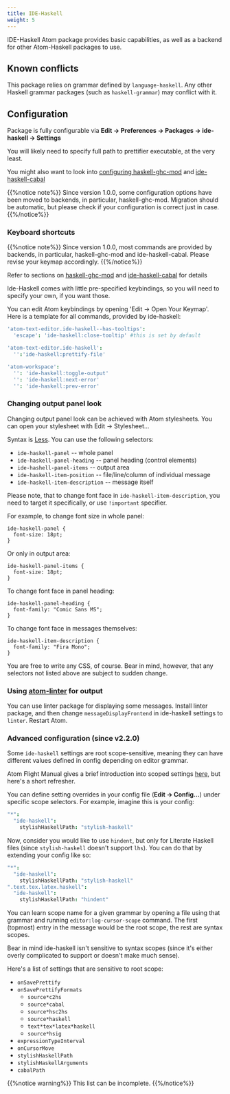 ```yaml
---
title: IDE-Haskell
weight: 5
---
```


IDE-Haskell Atom package provides basic capabilities, as well as a backend for other Atom-Haskell packages to use.

## Known conflicts

This package relies on grammar defined by `language-haskell`. Any other Haskell grammar packages (such as `haskell-grammar`) may conflict with it.

## Configuration

Package is fully configurable via **Edit → Preferences → Packages → ide-haskell
→ Settings**

You will likely need to specify full path to prettifier executable, at the very least.

You might also want to look into [configuring haskell-ghc-mod](/core-packages/haskell-ghc-mod) and [ide-haskell-cabal](/core-packages/ide-haskell-cabal)

{{%notice note%}}
Since version 1.0.0, some configuration options have been moved to
backends, in particular, haskell-ghc-mod. Migration should be automatic, but
please check if your configuration is correct just in case.
{{%/notice%}}

### Keyboard shortcuts

{{%notice note%}}
Since version 1.0.0, most commands are provided by
backends, in particular, haskell-ghc-mod and ide-haskell-cabal. Please revise
your keymap accordingly.
{{%/notice%}}

Refer to sections on [haskell-ghc-mod](/core-packages/haskell-ghc-mod#keybindings) and [ide-haskell-cabal](/core-packages/ide-haskell-cabal#keybindings) for details

Ide-Haskell comes with little pre-specified keybindings, so you will need to specify your own, if you want those.

You can edit Atom keybindings by opening 'Edit → Open Your Keymap'. Here is a template for all commands, provided by ide-haskell:

```cson
'atom-text-editor.ide-haskell--has-tooltips':
  'escape': 'ide-haskell:close-tooltip' #this is set by default

'atom-text-editor.ide-haskell':
  '':'ide-haskell:prettify-file'

'atom-workspace':
  '': 'ide-haskell:toggle-output'
  '': 'ide-haskell:next-error'
  '': 'ide-haskell:prev-error'
```

### Changing output panel look

Changing output panel look can be achieved with Atom stylesheets. You can open your stylesheet with Edit → Stylesheet...

Syntax is [Less](http://lesscss.org/). You can use the following selectors:

* `ide-haskell-panel` -- whole panel
* `ide-haskell-panel-heading` -- panel heading (control elements)
* `ide-hashell-panel-items` -- output area
* `ide-haskell-item-position` -- file/line/column of individual message
* `ide-haskell-item-description` -- message itself

Please note, that to change font face in `ide-haskell-item-description`, you need to target it specifically, or use `!important` specifier.

For example, to change font size in whole panel:

```less
ide-haskell-panel {
  font-size: 18pt;
}
```

Or only in output area:

```less
ide-haskell-panel-items {
  font-size: 18pt;
}
```

To change font face in panel heading:

```less
ide-haskell-panel-heading {
  font-family: "Comic Sans MS";
}
```

To change font face in messages themselves:

```less
ide-haskell-item-description {
  font-family: "Fira Mono";
}
```

You are free to write any CSS, of course. Bear in mind, however, that any selectors not listed above are subject to sudden change.

### Using [atom-linter](https://atom.io/packages/linter) for output

You can use linter package for displaying some messages. Install linter package, and then change `messageDisplayFrontend` in ide-haskell settings to `linter`. Restart Atom.

### Advanced configuration (since v2.2.0)

Some `ide-haskell` settings are root scope-sensitive, meaning they can have different values defined in config depending on editor grammar.

Atom Flight Manual gives a brief introduction into scoped settings [here](http://flight-manual.atom.io/behind-atom/sections/scoped-settings-scopes-and-scope-descriptors/), but here's a short refresher.

You can define setting overrides in your config file (**Edit → Config...**) under specific scope selectors. For example, imagine this is your config:

```cson
"*":
  "ide-haskell":
    stylishHaskellPath: "stylish-haskell"
```

Now, consider you would like to use `hindent`, but only for Literate Haskell files (since `stylish-haskell` doesn't support `lhs`). You can do that by extending your config like so:

```cson
"*":
  "ide-haskell":
    stylishHaskellPath: "stylish-haskell"
".text.tex.latex.haskell":
  "ide-haskell":
    stylishHaskellPath: "hindent"
```

You can learn scope name for a given grammar by opening a file using that grammar and running `editor:log-cursor-scope` command. The first (topmost) entry in the message would be the root scope, the rest are syntax scopes.

Bear in mind ide-haskell isn't sensitive to syntax scopes (since it's either overly complicated to support or doesn't make much sense).

Here's a list of settings that are sensitive to root scope:

* `onSavePrettify`
* `onSavePrettifyFormats`
    * `source*c2hs`
    * `source*cabal`
    * `source*hsc2hs`
    * `source*haskell`
    * `text*tex*latex*haskell`
    * `source*hsig`
* `expressionTypeInterval`
* `onCursorMove`
* `stylishHaskellPath`
* `stylishHaskellArguments`
* `cabalPath`

{{%notice warning%}}
This list can be incomplete.
{{%/notice%}}

